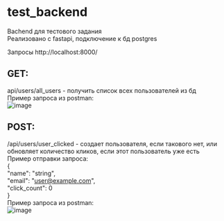 # test_backend
Bachend для тестового задания \
Реализовано с fastapi, подключение к бд postgres  

Запросы http://localhost:8000/ 
## GET: 
api/users/all_users - получить список всех пользователей из бд \
Пример запроса из postman: \
![image](https://user-images.githubusercontent.com/61785118/223023035-8d7198bd-034b-4fc2-a66c-640f38f49763.png)

## POST: 
/api/users/user_clicked - создает пользователя, если такового нет, или обновляет количество кликов, если этот пользователь уже есть\
Пример отправки запроса: \
{ \
  "name": "string", \
  "email": "user@example.com", \
  "click_count": 0 \
} \
Пример запроса из postman: \
![image](https://user-images.githubusercontent.com/61785118/223023259-a15d94cb-05d6-43d2-ab23-cabc5034704d.png)
